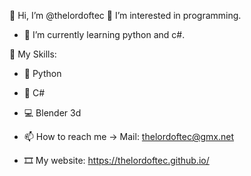 👋 Hi, I’m @thelordoftec
👀 I’m interested in programming.

- 🌱 I’m currently learning python and c#.

🤖 My Skills:
- 🐍 Python
- 📕 C#
- 💻 Blender 3d


- 📫 How to reach me -> Mail: thelordoftec@gmx.net
- 🎞 My website: https://thelordoftec.github.io/
